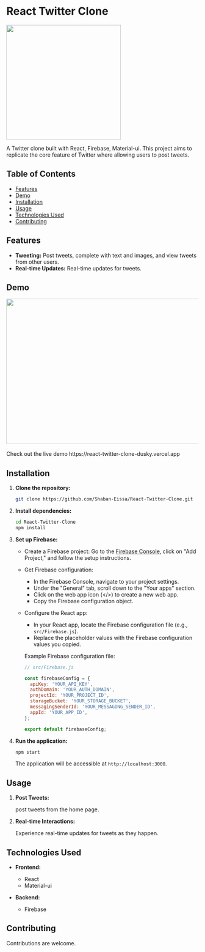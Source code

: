 # React Twitter Clone

<img src="https://github.com/Shaban-Eissa/React-Twitter-Clone/assets/49924090/7ab4de0d-f570-42f9-baf5-a70d747d9340" width="300" height="300" />


A Twitter clone built with React, Firebase, Material-ui. This project aims to replicate the core feature of Twitter where allowing users to post tweets.

## Table of Contents

* [Features](#features)
* [Demo](#demo)
* [Installation](#installation)
* [Usage](#usage)
* [Technologies Used](#technologies-used)
* [Contributing](#contributing)

## Features

* **Tweeting:** Post tweets, complete with text and images, and view tweets from other users.
* **Real-time Updates:** Real-time updates for tweets.



## Demo

<img src="https://github.com/Shaban-Eissa/React-Twitter-Clone/assets/49924090/4d4f996b-be06-47f5-8cf1-00c682970eff" width="900" height="380" />
<br/><br/>
Check out the live demo https://react-twitter-clone-dusky.vercel.app


## Installation

1. **Clone the repository:**
    
    ```bash
    git clone https://github.com/Shaban-Eissa/React-Twitter-Clone.git
    ```
    
2. **Install dependencies:**
    
    ```bash
    cd React-Twitter-Clone
    npm install
    ```
    
3. **Set up Firebase:**
    
    * Create a Firebase project: Go to the [Firebase Console](https://console.firebase.google.com/), click on "Add Project," and follow the setup instructions.
        
    * Get Firebase configuration:
        
        * In the Firebase Console, navigate to your project settings.
        * Under the "General" tab, scroll down to the "Your apps" section.
        * Click on the web app icon (</>) to create a new web app.
        * Copy the Firebase configuration object.
    * Configure the React app:
        
        * In your React app, locate the Firebase configuration file (e.g., `src/Firebase.js`).
        * Replace the placeholder values with the Firebase configuration values you copied.
        
        Example Firebase configuration file:
        
        ```javascript
        // src/Firebase.js
        
        const firebaseConfig = {
          apiKey: 'YOUR_API_KEY',
          authDomain: 'YOUR_AUTH_DOMAIN',
          projectId: 'YOUR_PROJECT_ID',
          storageBucket: 'YOUR_STORAGE_BUCKET',
          messagingSenderId: 'YOUR_MESSAGING_SENDER_ID',
          appId: 'YOUR_APP_ID',
        };
        
        export default firebaseConfig;
        ```
        
4. **Run the application:**
    
    ```bash
    npm start
    ```
    
    The application will be accessible at `http://localhost:3000`.
    
    

## Usage


1. **Post Tweets:**
    
    post tweets from the home page.
    
    
4. **Real-time Interactions:**
    
    Experience real-time updates for tweets as they happen.
    

## Technologies Used

* **Frontend:**
    
    * React
    * Material-ui
    
* **Backend:**
    
    * Firebase
      

## Contributing

Contributions are welcome.
